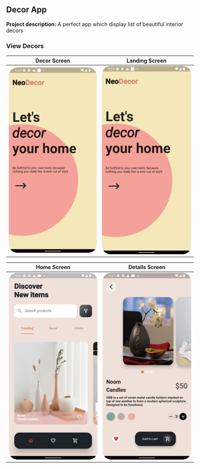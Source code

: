 ## Decor App

**Project description:** A perfect app which display list of beautiful interior decors


### **View Decors**

  Decor Screen             | Landing Screen 
:-------------------------:|:-------------------------:
![](images/landing_screen.png?raw=true) | ![](images/landing_screen.png?raw=true) 

  Home Screen             | Details Screen 
:-------------------------:|:-------------------------:
![](images/home_screen.png?raw=true) | ![](images/details_screen.png?raw=true)